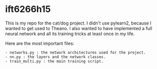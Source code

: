# ift6266h15
This is my repo for the cat/dog project. I didn't use pylearn2, because I wanted to get used to Theano. I also wanted to have implemented a full neural network and all its training tricks at least once in my life.

Here are the most important files:
    
    - networks.py : the network architectures used for the project.
    - nn.py : the layers and the network classes.
    - train_multi.py : the main training script.
